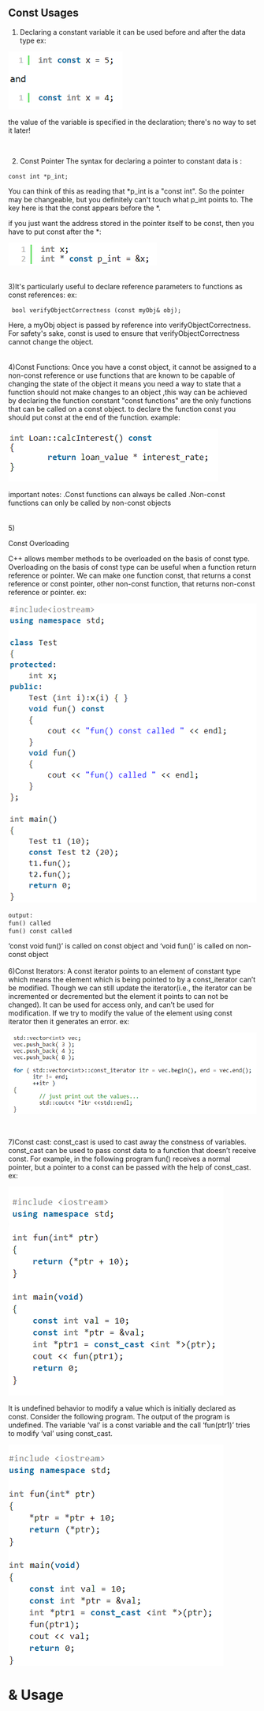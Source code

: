 <h2>Const Usages</h2> 

1) Declaring a constant variable it can be used before and after the data type 
ex:

  ![This is an image](/Const_A.png)

 the value of the variable is specified in the declaration; there's no way to set it later!

<br>
                                                                      
 2) Const Pointer
 The syntax for declaring a pointer to constant data is :
 
 ```
 const int *p_int;
 ```
 
 You can think of this as reading that *p_int is a "const int". So the pointer may be changeable,
 but you definitely can't touch what p_int points to. The key here is that the const appears before the *. 

  if you just want the address stored in the pointer itself to be const, then you have to put const after the *:
  
  ![This is an image](/Const_BA.png)
  
<br>
3)It's particularly useful to declare reference parameters to functions as const references:
ex:

```
 bool verifyObjectCorrectness (const myObj& obj);
```

Here, a myObj object is passed by reference into verifyObjectCorrectness. 
For safety's sake, const is used to ensure that verifyObjectCorrectness cannot change the object.
<br>
<br>
<br>
4)Const Functions:
 Once you have a const object,
 it cannot be assigned to a non-const reference or use functions that are known to be capable of changing the state of the object
 it means you need a way to state that a function should not make changes to an object ,this way can be achieved by declaring the function constant
 "const functions" are the only functions that can be called on a const object.
 to declare the function const you should put const at the end of the function.
 example:

![This is an image](/Const_fun.png) 

important notes:
.Const functions can always be called
.Non-const functions can only be called by non-const objects
<br>
<br>
<br>
5)<p>Const Overloading</p>
C++ allows member methods to be overloaded on the basis of const type.
Overloading on the basis of const type can be useful when a function return reference or pointer.
We can make one function const, that returns a const reference or const pointer,
other non-const function, that returns non-const reference or pointer.
ex:

![This is an image](/Const_ov.png) 

```
output:
fun() called
fun() const called
```

‘const void fun()’ is called on const object and ‘void fun()’ is called on non-const object
<br>
<br>
6)Const Iterators:
A const iterator points to an element of constant type which means the element which is being pointed to by a const_iterator can’t be modified.
Though we can still update the iterator(i.e., the iterator can be incremented or decremented but the element it points to can not be changed). 
It can be used for access only, and can’t be used for modification. 
If we try to modify the value of the element using const iterator then it generates an error.
ex:

![This is an image](/Const_it.png) 

<br>

7)Const cast:
const_cast is used to cast away the constness of variables.
const_cast can be used to pass const data to a function that doesn’t receive const.
For example, in the following program fun() receives a normal pointer, but a pointer to a const can
be passed with the help of const_cast.
ex:

![This is an image](/Const_cast.png)


It is undefined behavior to modify a value which is initially declared as const.
Consider the following program. The output of the program is undefined.
The variable ‘val’ is a const variable and the call ‘fun(ptr1)’ tries to modify ‘val’ using const_cast.

![This is an image](/Const_casta.png)

<h1>& Usage</h1>

